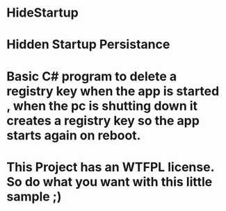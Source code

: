 # HideStartup

# Hidden Startup Persistance

# Basic C# program to delete a registry key when the app is started , when the pc is shutting down it creates a registry key so the app starts again on reboot.

# This Project has an WTFPL license. So do what you want with this little sample ;)
